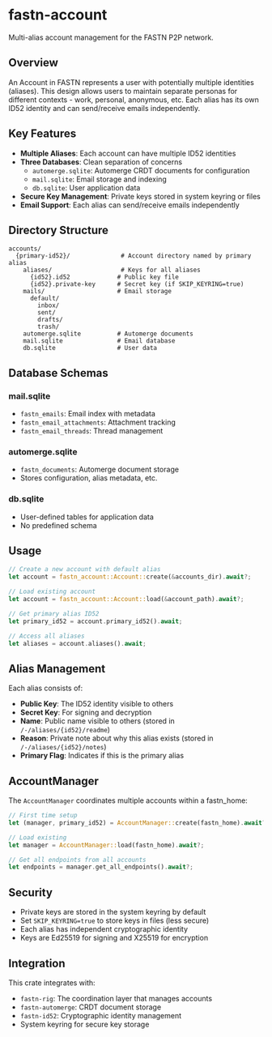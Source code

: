 # fastn-account

Multi-alias account management for the FASTN P2P network.

## Overview

An Account in FASTN represents a user with potentially multiple identities (aliases). This design allows users to maintain separate personas for different contexts - work, personal, anonymous, etc. Each alias has its own ID52 identity and can send/receive emails independently.

## Key Features

- **Multiple Aliases**: Each account can have multiple ID52 identities
- **Three Databases**: Clean separation of concerns
  - `automerge.sqlite`: Automerge CRDT documents for configuration
  - `mail.sqlite`: Email storage and indexing
  - `db.sqlite`: User application data
- **Secure Key Management**: Private keys stored in system keyring or files
- **Email Support**: Each alias can send/receive emails independently

## Directory Structure

```
accounts/
  {primary-id52}/              # Account directory named by primary alias
    aliases/                   # Keys for all aliases
      {id52}.id52             # Public key file
      {id52}.private-key      # Secret key (if SKIP_KEYRING=true)
    mails/                    # Email storage
      default/
        inbox/
        sent/
        drafts/
        trash/
    automerge.sqlite          # Automerge documents
    mail.sqlite               # Email database
    db.sqlite                 # User data
```

## Database Schemas

### mail.sqlite
- `fastn_emails`: Email index with metadata
- `fastn_email_attachments`: Attachment tracking
- `fastn_email_threads`: Thread management

### automerge.sqlite
- `fastn_documents`: Automerge document storage
- Stores configuration, alias metadata, etc.

### db.sqlite
- User-defined tables for application data
- No predefined schema

## Usage

```rust
// Create a new account with default alias
let account = fastn_account::Account::create(&accounts_dir).await?;

// Load existing account
let account = fastn_account::Account::load(&account_path).await?;

// Get primary alias ID52
let primary_id52 = account.primary_id52().await;

// Access all aliases
let aliases = account.aliases().await;
```

## Alias Management

Each alias consists of:
- **Public Key**: The ID52 identity visible to others
- **Secret Key**: For signing and decryption
- **Name**: Public name visible to others (stored in `/-/aliases/{id52}/readme`)
- **Reason**: Private note about why this alias exists (stored in `/-/aliases/{id52}/notes`)
- **Primary Flag**: Indicates if this is the primary alias

## AccountManager

The `AccountManager` coordinates multiple accounts within a fastn_home:

```rust
// First time setup
let (manager, primary_id52) = AccountManager::create(fastn_home).await?;

// Load existing
let manager = AccountManager::load(fastn_home).await?;

// Get all endpoints from all accounts
let endpoints = manager.get_all_endpoints().await?;
```

## Security

- Private keys are stored in the system keyring by default
- Set `SKIP_KEYRING=true` to store keys in files (less secure)
- Each alias has independent cryptographic identity
- Keys are Ed25519 for signing and X25519 for encryption

## Integration

This crate integrates with:
- `fastn-rig`: The coordination layer that manages accounts
- `fastn-automerge`: CRDT document storage
- `fastn-id52`: Cryptographic identity management
- System keyring for secure key storage